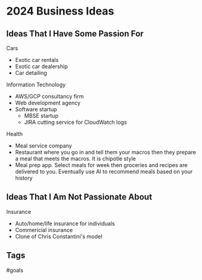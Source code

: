 # 2024 Business Ideas

## Ideas That I Have Some Passion For

Cars
* Exotic car rentals
* Exotic car dealership
* Car detailing

Information Technology
* AWS/GCP consultancy firm
* Web development agency
* Software startup
  - MBSE startup
  - JIRA cutting service for CloudWatch logs

Health
* Meal service company
* Restaurant where you go in and tell them your macros then they prepare a meal
  that meets the macros. It is chipotle style
* Meal prep app. Select meals for week then groceries and recipes are delivered
  to you. Eventually use AI to recommend meals based on your history

## Ideas That I Am Not Passionate About

Insurance
* Auto/home/life insurance for individuals
* Commericial insurance
* Clone of Chris Constantini's model

## Tags
#goals
